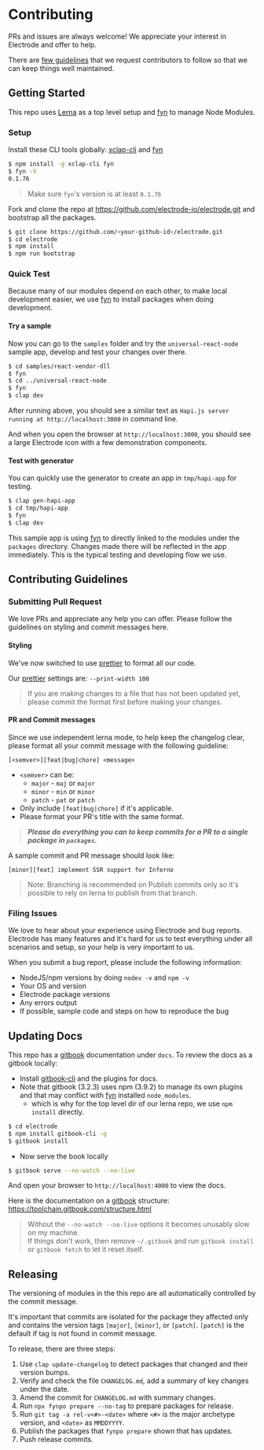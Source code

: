 # Contributing

PRs and issues are always welcome! We appreciate your interest in Electrode and offer to help.

There are [few guidelines](#contributing-guidelines) that we request contributors to follow so that we can keep things well maintained.

## Getting Started

This repo uses [Lerna] as a top level setup and [fyn] to manage Node Modules.

### Setup

Install these CLI tools globally: [xclap-cli] and [fyn]

```bash
$ npm install -g xclap-cli fyn
$ fyn -V
0.1.76
```

> Make sure `fyn`'s version is at least `0.1.76`

Fork and clone the repo at <https://github.com/electrode-io/electrode.git> and bootstrap all the packages.

```bash
$ git clone https://github.com/<your-github-id>/electrode.git
$ cd electrode
$ npm install
$ npm run bootstrap
```

### Quick Test

Because many of our modules depend on each other, to make local development easier, we use [fyn] to install packages when doing development.

#### Try a sample

Now you can go to the `samples` folder and try the `universal-react-node` sample app, develop and test your changes over there.

```bash
$ cd samples/react-vendor-dll
$ fyn
$ cd ../universal-react-node
$ fyn
$ clap dev
```

After running above, you should see a similar text as `Hapi.js server running at http://localhost:3000` in command line.

And when you open the browser at `http://localhost:3000`, you should see a large Electrode icon with a few demonstration components.

#### Test with generator

You can quickly use the generator to create an app in `tmp/hapi-app` for testing.

```bash
$ clap gen-hapi-app
$ cd tmp/hapi-app
$ fyn
$ clap dev
```

This sample app is using [fyn] to directly linked to the modules under the `packages` directory. Changes made there will be reflected in the app immediately. This is the typical testing and developing flow we use.

## Contributing Guidelines

### Submitting Pull Request

We love PRs and appreciate any help you can offer. Please follow the guidelines on styling and commit messages here.

#### Styling

We've now switched to use [prettier] to format all our code.

Our [prettier] settings are: `--print-width 100`

> If you are making changes to a file that has not been updated yet, please commit the format first before making your changes.

#### PR and Commit messages

Since we use independent lerna mode, to help keep the changelog clear, please format all your commit message with the following guideline:

`[<semver>][feat|bug|chore] <message>`

- `<semver>` can be:
  - `major` - `maj` or `major`
  - `minor` - `min` or `minor`
  - `patch` - `pat` or `patch`
- Only include `[feat|bug|chore]` if it's applicable.
- Please format your PR's title with the same format.

> **_Please do everything you can to keep commits for a PR to a single package in `packages`._**

A sample commit and PR message should look like:

```text
[minor][feat] implement SSR support for Inferno
```

> Note: Branching is recommended on Publish commits only so it's possible to rely on lerna to publish from that branch.

### Filing Issues

We love to hear about your experience using Electrode and bug reports. Electrode has many features and it's hard for us to test everything under all scenarios and setup, so your help is very important to us.

When you submit a bug report, please include the following information:

- NodeJS/npm versions by doing `nodev -v` and `npm -v`
- Your OS and version
- Electrode package versions
- Any errors output
- If possible, sample code and steps on how to reproduce the bug

## Updating Docs

This repo has a [gitbook] documentation under `docs`. To review the docs as a gitbook locally:

- Install [gitbook-cli] and the plugins for docs.
- Note that gitbook (3.2.3) uses npm (3.9.2) to manage its own plugins and that may conflict with [fyn] installed `node_modules`.
  - which is why for the top level dir of our lerna repo, we use `npm install` directly.

```bash
$ cd electrode
$ npm install gitbook-cli -g
$ gitbook install
```

- Now serve the book locally

```bash
$ gitbook serve --no-watch --no-live
```

And open your browser to `http://localhost:4000` to view the docs.

Here is the documentation on a [gitbook] structure: <https://toolchain.gitbook.com/structure.html>

> Without the `--no-watch --no-live` options it becomes unusably slow on my machine.\
> If things don't work, then remove `~/.gitbook` and run `gitbook install` or `gitbook fetch` to let it reset itself.

## Releasing

The versioning of modules in the this repo are all automatically controlled by the commit message.

It's important that commits are isolated for the package they affected only and contains the version tags `[major]`, `[minor]`, or `[patch]`. `[patch]` is the default if tag is not found in commit message.

To release, there are three steps:

1. Use `clap update-changelog` to detect packages that changed and their version bumps.
1. Verify and check the file `CHANGELOG.md`, add a summary of key changes under the date.
1. Amend the commit for `CHANGELOG.md` with summary changes.
1. Run `npx fynpo prepare --no-tag` to prepare packages for release.
1. Run `git tag -a rel-v<#>-<date>` where `<#>` is the major archetype version, and `<date>` as `MMDDYYYY`.
1. Publish the packages that `fynpo prepare` shown that has updates.
1. Push release commits.

[gitbook-cli]: https://www.npmjs.com/package/gitbook-cli
[prettier]: https://www.npmjs.com/package/prettier
[lerna]: https://lernajs.io/
[gitbook]: https://www.gitbook.com
[xclap-cli]: https://www.npmjs.com/package/xclap-cli
[fyn]: https://www.npmjs.com/package/fyn
